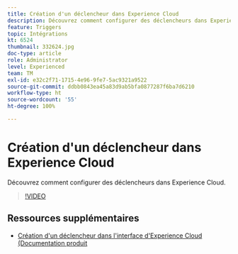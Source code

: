 ```yaml
---
title: Création d'un déclencheur dans Experience Cloud
description: Découvrez comment configurer des déclencheurs dans Experience Cloud.
feature: Triggers
topic: Intégrations
kt: 6524
thumbnail: 332624.jpg
doc-type: article
role: Administrator
level: Experienced
team: TM
exl-id: e32c2f71-1715-4e96-9fe7-5ac9321a9522
source-git-commit: ddbb0843ea45a83d9ab5bfa0877287f6ba7d6210
workflow-type: ht
source-wordcount: '55'
ht-degree: 100%

---
```


# Création d&#39;un déclencheur dans Experience Cloud

Découvrez comment configurer des déclencheurs dans Experience Cloud.

>[!VIDEO](https://video.tv.adobe.com/v/332624?quality=12)

## Ressources supplémentaires

* [Création d&#39;un déclencheur dans l&#39;interface d&#39;Experience Cloud (Documentation produit](https://experienceleague.adobe.com/docs/campaign-standard/using/integrating-with-adobe-cloud/working-with-campaign-and-triggers/configuring-triggers-in-experience-cloud.html?lang=fr#creating-a-trigger-in-the-experience-cloud-interface)
